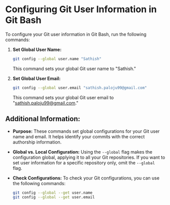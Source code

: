 # Configuring Git User Information in Git Bash

To configure your Git user information in Git Bash, run the following commands:

1. **Set Global User Name:**

    ```bash
    git config --global user.name "Sathish"
    ```

    This command sets your global Git user name to "Sathish."

2. **Set Global User Email:**

    ```bash
    git config --global user.email "sathish.paloju99@gmail.com"
    ```

    This command sets your global Git user email to "sathish.paloju99@gmail.com."

## Additional Information:

- **Purpose:**
  These commands set global configurations for your Git user name and email. It helps identify your commits with the correct authorship information.

- **Global vs. Local Configuration:**
  Using the `--global` flag makes the configuration global, applying it to all your Git repositories. If you want to set user information for a specific repository only, omit the `--global` flag.

- **Check Configurations:**
  To check your Git configurations, you can use the following commands:

  ```bash
  git config --global --get user.name
  git config --global --get user.email
